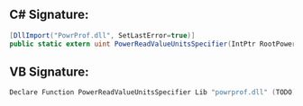 
## C# Signature:
```cs
[DllImport("PowrProf.dll", SetLastError=true)]
public static extern uint PowerReadValueUnitsSpecifier(IntPtr RootPowerKey, IntPtr SubGroupOfPowerSettingGuid, IntPtr PowerSettingGuid, IntPtr Buffer, ref UInt32 BufferSize);
```

## VB Signature:
```cs
Declare Function PowerReadValueUnitsSpecifier Lib "powrprof.dll" (TODO) As TODO
```
